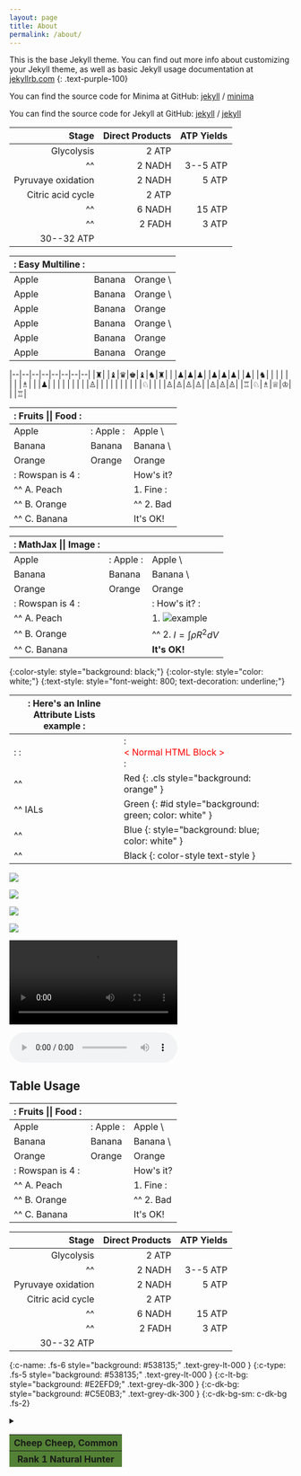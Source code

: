 ```yaml
---
layout: page
title: About
permalink: /about/
---
```


This is the base Jekyll theme. You can find out more info about customizing your Jekyll theme, as well as basic Jekyll usage documentation at [jekyllrb.com](https://jekyllrb.com/)
{: .text-purple-100}

You can find the source code for Minima at GitHub:
[jekyll][jekyll-organization] /
[minima](https://github.com/jekyll/minima)

You can find the source code for Jekyll at GitHub:
[jekyll][jekyll-organization] /
[jekyll](https://github.com/jekyll/jekyll)


[jekyll-organization]: https://github.com/jekyll

|              Stage | Direct Products | ATP Yields |
| -----------------: | --------------: | ---------: |
|         Glycolysis |          2 ATP              ||
| ^^                 |          2 NADH |   3--5 ATP |
| Pyruvaye oxidation |          2 NADH |      5 ATP |
|  Citric acid cycle |          2 ATP              ||
| ^^                 |          6 NADH |     15 ATP |
| ^^                 |          2 FADH |      3 ATP |
|                               30--32 ATP        |||

| :    Easy Multiline   : |||
| :----- | :----- | :------ |
| Apple  | Banana | Orange  \
| Apple  | Banana | Orange  \
| Apple  | Banana | Orange
| Apple  | Banana | Orange  \
| Apple  | Banana | Orange  |
| Apple  | Banana | Orange  |

|--|--|--|--|--|--|--|--|
|♜| |♝|♛|♚|♝|♞|♜|
| |♟|♟|♟| |♟|♟|♟|
|♟| |♞| | | | | |
| |♗| | |♟| | | |
| | | | |♙| | | |
| | | | | |♘| | |
|♙|♙|♙|♙| |♙|♙|♙|
|♖|♘|♗|♕|♔| | |♖|

| :        Fruits \|\| Food       : |||
| :--------- | :-------- | :--------  |
| Apple      | : Apple : | Apple      \
| Banana     |   Banana  | Banana     \
| Orange     |   Orange  | Orange     |
| :   Rowspan is 4    : || How's it?  |
|^^    A. Peach         ||   1. Fine :|
|^^    B. Orange        ||^^ 2. Bad   |
|^^    C. Banana        ||  It's OK!  |

| :                   MathJax \|\| Image                 : |||
| :------------ | :-------- | :----------------------------- |
| Apple         | : Apple : | Apple                          \
| Banana        | Banana    | Banana                         \
| Orange        | Orange    | Orange                         |
| :     Rowspan is 4     : || :        How's it?           : |
| ^^     A. Peach          ||    1. ![example][cell-image]   |
| ^^     B. Orange         || ^^ 2. $I = \int \rho R^{2} dV$ |
| ^^     C. Banana         || **It's OK!**                   |

[cell-image]: https://jekyllrb.com/img/octojekyll.png "An exemplary image"

{:color-style: style="background: black;"}
{:color-style: style="color: white;"}
{:text-style: style="font-weight: 800; text-decoration: underline;"}

|:             Here's an Inline Attribute Lists example                :||||
| ------- | ------------------ | -------------------- | ------------------ |
|:       :|:  <div style="color: red;"> &lt; Normal HTML Block > </div> :|||
| ^^      |   Red    {: .cls style="background: orange" }                |||
| ^^ IALs |   Green  {: #id style="background: green; color: white" }    |||
| ^^      |   Blue   {: style="background: blue; color: white" }         |||
| ^^      |   Black  {: color-style text-style }                         |||

![](http://open.spotify.com/track/4Dg5moVCTqxAb7Wr8Dq2T5)

![](https://www.youtube.com/watch?v=Ptk_1Dc2iPY)

![](//www.youtube.com/watch?v=Ptk_1Dc2iPY?width=800&height=500)

![](https://soundcloud.com/aviciiofficial/preview-avicii-vs-lenny)

![](//www.html5rocks.com/en/tutorials/video/basics/devstories.webm)

![](//www.soundhelix.com/examples/mp3/SoundHelix-Song-1.mp3?autoplay=1&loop=1)

## Table Usage

| :        Fruits \|\| Food       : |||
| :--------- | :-------- | :--------  |
| Apple      | : Apple : | Apple      \
| Banana     |   Banana  | Banana     \
| Orange     |   Orange  | Orange     |
| :   Rowspan is 4    : || How's it?  |
|^^    A. Peach         ||   1. Fine :|
|^^    B. Orange        ||^^ 2. Bad   |
|^^    C. Banana        ||  It's OK!  |

|              Stage | Direct Products | ATP Yields |
| -----------------: | --------------: | ---------: |
|         Glycolysis |          2 ATP              ||
| ^^                 |          2 NADH |   3--5 ATP |
| Pyruvaye oxidation |          2 NADH |      5 ATP |
|  Citric acid cycle |          2 ATP              ||
| ^^                 |          6 NADH |     15 ATP |
| ^^                 |          2 FADH |      3 ATP |
|                               30--32 ATP        |||

{:c-name: .fs-6 style="background: #538135;" .text-grey-lt-000 }
{:c-type: .fs-5 style="background: #538135;" .text-grey-lt-000 }
{:c-lt-bg: style="background: #E2EFD9;" .text-grey-dk-300 }
{:c-dk-bg: style="background: #C5E0B3;" .text-grey-dk-300 }
{:c-dk-bg-sm: c-dk-bg .fs-2}

<details markdown="block">
  <summary>
    <div class="table-wrapper"><table class="creature-table"> <thead> <tr> <th colspan="6" class="fs-6 text-grey-lt-000" style="background: #538135;">Cheep Cheep, Common</th></tr><tr><th colspan="6" class="fs-5 text-grey-lt-000" style="background: #538135;">Rank 1 Natural Hunter</th></tr></thead></table></div>
  </summary>

| Cheep Cheep, Common{: c-name }                                                                                                                    ||||||
| Rank 1 Natural Hunter{: c-type }                                                                                                                  ||||||
| ------------------------------------------------------------------------------------------------------------------------------------------------- |
| **HP**: 12 {: c-dk-bg } || **MP**: 0 {: c-dk-bg } || **SP**: 12 {: c-dk-bg }                                                                      ||
| Defense: 2 (Civilian) {: c-lt-bg } ||| Concentration: 11 {: c-lt-bg }                                                                             |||
| Initiative: +4 {: c-lt-bg } ||| Evasion: 14 {: c-lt-bg }                                                                                          |||
| Size: Small {: c-lt-bg } ||| Vitality: 13 {: c-lt-bg }                                                                                            |||
| Movement: 6 (Swimming), 1 (Walking) {: c-lt-bg }                                                                                                  ||||||
| **Spurt Water** {: c-dk-bg } ||| Damage: 7 {: c-dk-bg }                                                                                           |||
| To-Hit Check: +8 {: c-dk-bg } ||| Range: Projectile 4 {: c-dk-bg }                                                                                |||
| **Arc Shot** {: c-lt-bg } ||| Damage: 7, Water {: c-lt-bg }                                                                                       |||
| 4 Stamina {: c-lt-bg } ||| Range: Projectile 12-16 {: c-lt-bg }                                                                                   |||
| You may ignore allies, enemies and any obstacles that do not reach higher than 6 squares above you, for determining line of sight for this attack. {: c-lt-bg .fs-2 } ||||||
| **Jump Attack** {: c-lt-bg } ||| Damage: 10 {: c-lt-bg }                                                                                          |||
| 6 Stamina {: c-lt-bg } ||| Range: Jump 4, Melee {: c-lt-bg }                                                                                      |||
| You jump towards your target in a straight line, landing next to them, even if you have already reached your maximum Movement for the turn. You are Off-Balance until the start of your next turn. This attack cannot be performed if you are Halted or Slowed. {: c-lt-bg .fs-2 } ||||||
| **Default Weapon**: Cheep Water Spurt {: c-dk-bg }                                                                                                ||||||
| (Rank 1 Natural Rod, Water) {: c-dk-bg }                                                                                                          ||||||
| Accuracy: 4 {: c-dk-bg } || Attack: 5 {: c-dk-bg } || Durability: 6 {: c-dk-bg }                                                                  ||
| **Flying Fish** (Passive) {: c-lt-bg }                                                                                                            ||||||
| While on the surface of the water, this creature can jump as if its Athletics were 5 points higher. (Horiz. 4; Vert. 3) {: c-lt-bg .fs-2 } ||||||
| Limited Intelligence {: c-dk-bg .fs-4 }                                                                                                           ||||||
| Combat {: c-dk-bg-sm }       | 2 {: c-dk-bg-sm } | Willpower {: c-dk-bg-sm }   | 2 {: c-dk-bg-sm } | Accuracy {: c-dk-bg-sm }    | 4 {: c-dk-bg-sm }    |
| Hearts {: c-dk-bg-sm }       | 3 {: c-dk-bg-sm } | Magic {: c-dk-bg-sm }       | 0 {: c-dk-bg-sm } | Stamina {: c-dk-bg-sm }     | 3 {: c-dk-bg-sm }    |
| Athletics {: c-dk-bg-sm }    | 3 {: c-dk-bg-sm } | Arcana {: c-dk-bg-sm }      | 1 {: c-dk-bg-sm } | Nature {: c-dk-bg-sm }      | 2 {: c-dk-bg-sm }    |
| Civilization {: c-dk-bg-sm } | 0 {: c-dk-bg-sm } | Perception {: c-dk-bg-sm }  | 1 {: c-dk-bg-sm } | Agility {: c-dk-bg-sm }     | 4 {: c-dk-bg-sm }    |
| Fortitude {: c-dk-bg-sm }    | 3 {: c-dk-bg-sm } | Influence {: c-dk-bg-sm }   | 1 {: c-dk-bg-sm } | Command {: c-dk-bg-sm }     | 0 {: c-dk-bg-sm }    |
| Intimidate {: c-dk-bg-sm }   | 1 {: c-dk-bg-sm } | Discipline {: c-dk-bg-sm }  | 1 {: c-dk-bg-sm } | Insight {: c-dk-bg-sm }     | 1 {: c-dk-bg-sm }    |
| Mechanics {: c-dk-bg-sm }    | 0 {: c-dk-bg-sm } | Perform {: c-dk-bg-sm }     | 0 {: c-dk-bg-sm } | Guile {: c-dk-bg-sm }       | 1 {: c-dk-bg-sm }    |
| Smithing {: c-dk-bg-sm }     | 0 {: c-dk-bg-sm } | Enchanting {: c-dk-bg-sm }  | 0 {: c-dk-bg-sm } | Cooking {: c-dk-bg-sm }     | 0 {: c-dk-bg-sm }    |
| **Drops**: {: c-lt-bg }   | 5x Cheep Cheep Meat (Rank 1 Food Ingredient) {: c-lt-bg }                                                             |||||
|^^                         | 2x Cheep Cheep Fin (Rank 1 Critter, Spongy) {: c-lt-bg }                                                              |||||
{: .creature-table }

</details>